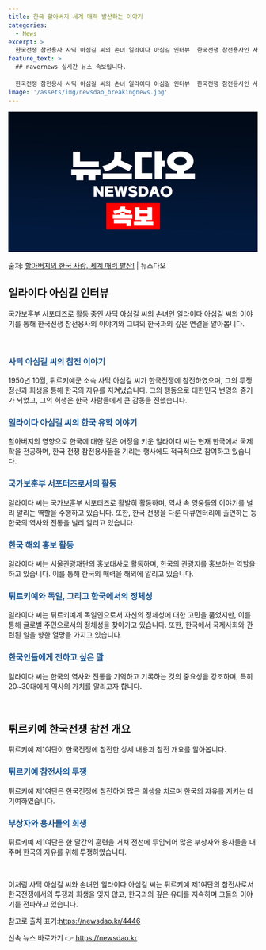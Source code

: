 ```yaml
---
title: 한국 할아버지 세계 매력 발산하는 이야기
categories:
  - News
excerpt: >
  한국전쟁 참전용사 사딕 아심길 씨의 손녀 일라이다 아심길 인터뷰  한국전쟁 참전용사인 사딕 아심길 씨의 손녀…
feature_text: >
  ## navernews 실시간 뉴스 속보입니다.

  한국전쟁 참전용사 사딕 아심길 씨의 손녀 일라이다 아심길 인터뷰  한국전쟁 참전용사인 사딕 아심길 씨의 손녀…
image: '/assets/img/newsdao_breakingnews.jpg'
---
```


![뉴스다오 속보](/assets/img/newsdao_breakingnews.jpg)

<p>출처: <a href="https://newsdao.kr/4446" rel="dofollow">할아버지의 한국 사랑, 세계 매력 발산!</a> | 뉴스다오</p>

<h2 data-ke-size="size26">일라이다 아심길 인터뷰</h2>
국가보훈부 서포터즈로 활동 중인 사딕 아심길 씨의 손녀인 일라이다 아심길 씨의 이야기를 통해 한국전쟁 참전용사의 이야기와 그녀의 한국과의 깊은 연결을 알아봅니다.

<p data-ke-size="size16">&nbsp;</p>

<h3><b><span style="color: #1a5490;">사딕 아심길 씨의 참전 이야기</span></b></h3>
1950년 10월, 튀르키예군 소속 사딕 아심길 씨가 한국전쟁에 참전하였으며, 그의 투쟁 정신과 희생을 통해 한국의 자유를 지켜냈습니다. 그의 행동으로 대한민국 번영의 증거가 되었고, 그의 희생은 한국 사람들에게 큰 감동을 전했습니다.

<h3><b><span style="color: #1a5490;">일라이다 아심길 씨의 한국 유학 이야기</span></b></h3>
할아버지의 영향으로 한국에 대한 깊은 애정을 키운 일라이다 씨는 현재 한국에서 국제학을 전공하며, 한국 전쟁 참전용사들을 기리는 행사에도 적극적으로 참여하고 있습니다.

<h3><b><span style="color: #1a5490;">국가보훈부 서포터즈로서의 활동</span></b></h3>
일라이다 씨는 국가보훈부 서포터즈로 활발히 활동하며, 역사 속 영웅들의 이야기를 널리 알리는 역할을 수행하고 있습니다. 또한, 한국 전쟁을 다룬 다큐멘터리에 출연하는 등 한국의 역사와 전통을 널리 알리고 있습니다.

<h3><b><span style="color: #1a5490;">한국 해외 홍보 활동</span></b></h3>
일라이다 씨는 서울관광재단의 홍보대사로 활동하며, 한국의 관광지를 홍보하는 역할을 하고 있습니다. 이를 통해 한국의 매력을 해외에 알리고 있습니다.

<h3><b><span style="color: #1a5490;">튀르키예와 독일, 그리고 한국에서의 정체성</span></b></h3>
일라이다 씨는 튀르키예계 독일인으로서 자신의 정체성에 대한 고민을 품었지만, 이를 통해 글로벌 주민으로서의 정체성을 찾아가고 있습니다. 또한, 한국에서 국제사회와 관련된 일을 향한 열망을 가지고 있습니다.

<h3><b><span style="color: #1a5490;">한국인들에게 전하고 싶은 말</span></b></h3>
일라이다 씨는 한국의 역사와 전통을 기억하고 기록하는 것의 중요성을 강조하며, 특히 20~30대에게 역사의 가치를 알리고자 합니다.

<p data-ke-size="size16">&nbsp;</p>

<h2 data-ke-size="size26">튀르키예 한국전쟁 참전 개요</h2>
튀르키예 제1여단이 한국전쟁에 참전한 상세 내용과 참전 개요를 알아봅니다.

<h3><b><span style="color: #1a5490;">튀르키예 참전사의 투쟁</span></b></h3>
튀르키예 제1여단은 한국전쟁에 참전하여 많은 희생을 치르며 한국의 자유를 지키는 데 기여하였습니다.

<h3><b><span style="color: #1a5490;">부상자와 용사들의 희생</span></b></h3>
튀르키예 제1여단은 한 달간의 훈련을 거쳐 전선에 투입되어 많은 부상자와 용사들을 내주며 한국의 자유를 위해 투쟁하였습니다.

<p data-ke-size="size16">&nbsp;</p>

이처럼 사딕 아심길 씨와 손녀인 일라이다 아심길 씨는 튀르키예 제1여단의 참전사로서 한국전쟁에서의 투쟁과 희생을 잊지 않고, 한국과의 깊은 유대를 지속하며 그들의 이야기를 전파하고 있습니다.

참고로 출처 표기:https://newsdao.kr/4446 

신속 뉴스 바로가기 👉 <a href="https://newsdao.kr" rel="dofollow">https://newsdao.kr</a>


